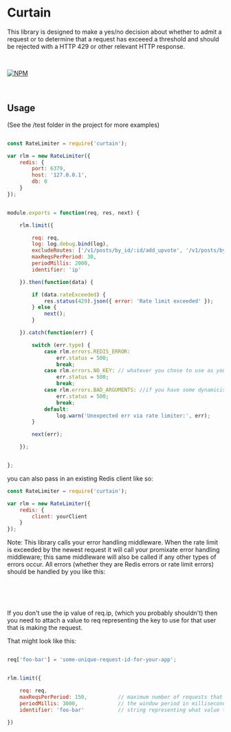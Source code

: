 

# Curtain

This library is designed to make a yes/no decision about whether to admit a request or to determine that
a request has exceeed a threshold and should be rejected with a HTTP 429 or other relevant HTTP response.

<br />

[![NPM](https://nodei.co/npm/curtain.png?downloads=true&downloadRank=true&stars=true)](https://nodei.co/npm/curtain/)

<br />

## Usage

(See the /test folder in the project for more examples)


```javascript

const RateLimiter = require('curtain');

var rlm = new RateLimiter({
    redis: {
        port: 6379,
        host: '127.0.0.1',
        db: 0
    }
});


module.exports = function(req, res, next) {

    rlm.limit({

        req: req,
        log: log.debug.bind(log),
        excludeRoutes: ['/v1/posts/by_id/:id/add_upvote', '/v1/posts/by_id/:id/remove_upvote', '/v1/handle/blacklisted'],
        maxReqsPerPeriod: 30,
        periodMillis: 2000,
        identifier: 'ip'

    }).then(function(data) {

        if (data.rateExceeded) {
            res.status(429).json({ error: 'Rate limit exceeded' });
        } else {
            next();
        }

    }).catch(function(err) {

        switch (err.type) { 
            case rlm.errors.REDIS_ERROR:
                err.status = 500;
                break;
            case rlm.errors.NO_KEY: // whatever you chose to use as you're request unique identifier, there was a problem finding it
                err.status = 500;
                break;
            case rlm.errors.BAD_ARGUMENTS: //if you have some dynamicism in your project, then maybe you could pass bad args at runtime
                err.status = 500;
                break;
            default:
                log.warn('Unexpected err via rate limiter:', err);
        }

        next(err);

    });


};

```


you can also pass in an existing Redis client like so:


```javascript
const RateLimiter = require('curtain');

var rlm = new RateLimiter({
    redis: {
        client: yourClient 
    }
});
```

Note: This library calls your error handling middleware. When the rate limit is exceeded by the newest request 
it will call your promixate error handling middleware; this same middleware will also be called if any other types of errors occur. 
All errors (whether they are Redis errors or rate limit errors) should be handled by you like this:

<br />
<br />
<br />

If you don't use the ip value of req.ip, (which you probably shouldn't) then you need to attach a value to req representing 
the key to use for that user that is making the request.

That might look like this:

```javascript

req['foo-bar'] = 'some-unique-request-id-for-your-app';


rlm.limit({

    req: req,
    maxReqsPerPeriod: 150,          // maximum number of requests that are allowed to occur during a window
    periodMillis: 3000,             // the window period in milliseconds
    identifier: 'foo-bar'           // string representing what value to read off the req object
    
})

```